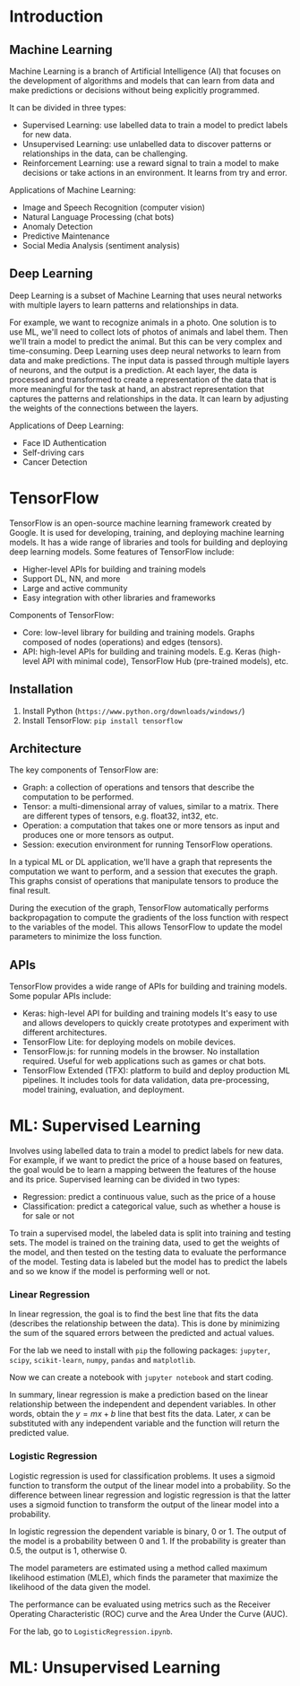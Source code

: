 # Introduction

## Machine Learning

Machine Learning is a branch of Artificial Intelligence (AI) that focuses on the development of algorithms and models that can learn from data and make predictions or decisions without being explicitly programmed.

It can be divided in three types:
- Supervised Learning: use labelled data to train a model to predict labels for new data.
- Unsupervised Learning: use unlabelled data to discover patterns or relationships in the data, can be challenging.
- Reinforcement Learning: use a reward signal to train a model to make decisions or take actions in an environment. It learns from try and error.

Applications of Machine Learning: 
- Image and Speech Recognition (computer vision)
- Natural Language Processing (chat bots)
- Anomaly Detection
- Predictive Maintenance 
- Social Media Analysis (sentiment analysis)

## Deep Learning

Deep Learning is a subset of Machine Learning that uses neural networks with multiple layers to learn patterns and relationships in data.

For example, we want to recognize animals in a photo. One solution is to use ML, we'll need to collect lots of photos of animals and label them. Then we'll train a model to predict the animal. But this can be very complex and time-consuming. Deep Learning uses deep neural networks to learn from data and make predictions. The input data is passed through multiple layers of neurons, and the output is a prediction. At each layer, the data is processed and transformed to create a representation of the data that is more meaningful for the task at hand, an abstract representation that captures the patterns and relationships in the data. It can learn by adjusting the weights of the connections between the layers.

Applications of Deep Learning:
- Face ID Authentication
- Self-driving cars
- Cancer Detection

# TensorFlow

TensorFlow is an open-source machine learning framework created by Google. It is used for developing, training, and deploying machine learning models. It has a wide range of libraries and tools for building and deploying deep learning models. Some features of TensorFlow include:
- Higher-level APIs for building and training models
- Support DL, NN, and more
- Large and active community
- Easy integration with other libraries and frameworks

Components of TensorFlow:
- Core: low-level library for building and training models. Graphs composed of nodes (operations) and edges (tensors).
- API: high-level APIs for building and training models. E.g. Keras (high-level API with minimal code), TensorFlow Hub (pre-trained models), etc.

## Installation

1. Install Python (`https://www.python.org/downloads/windows/`)
2. Install TensorFlow: `pip install tensorflow`

## Architecture

The key components of TensorFlow are:
- Graph: a collection of operations and tensors that describe the computation to be performed.
- Tensor: a multi-dimensional array of values, similar to a matrix. There are different types of tensors, e.g. float32, int32, etc.
- Operation: a computation that takes one or more tensors as input and produces one or more tensors as output.
- Session: execution environment for running TensorFlow operations.

In a typical ML or DL application, we'll have a graph that represents the computation we want to perform, and a session that executes the graph. This graphs consist of operations that manipulate tensors to produce the final result.

During the execution of the graph, TensorFlow automatically performs backpropagation to compute the gradients of the loss function with respect to the variables of the model. This allows TensorFlow to update the model parameters to minimize the loss function.

## APIs

TensorFlow provides a wide range of APIs for building and training models. Some popular APIs include:
- Keras: high-level API for building and training models It's easy to use and allows developers to quickly create prototypes and experiment with different architectures.
- TensorFlow Lite: for deploying models on mobile devices.
- TensorFlow.js: for running models in the browser. No installation required. Useful for web applications such as games or chat bots.
- TensorFlow Extended (TFX): platform to build and deploy production ML pipelines. It includes tools for data validation, data pre-processing, model training, evaluation, and deployment.

# ML: Supervised Learning

Involves using labelled data to train a model to predict labels for new data. For example, if we want to predict the price of a house based on features, the goal would be to learn a mapping between the features of the house and its price. Supervised learning can be divided in two types:
- Regression: predict a continuous value, such as the price of a house
- Classification: predict a categorical value, such as whether a house is for sale or not

To train a supervised model, the labeled data is split into training and testing sets. The model is trained on the training data, used to get the weights of the model, and then tested on the testing data to evaluate the performance of the model. Testing data is labeled but the model has to predict the labels and so we know if the model is performing well or not.

### Linear Regression

In linear regression, the goal is to find the best line that fits the data (describes the relationship between the data). This is done by minimizing the sum of the squared errors between the predicted and actual values.

For the lab we need to install with `pip` the following packages: `jupyter`, `scipy`, `scikit-learn`, `numpy`, `pandas` and `matplotlib`.

Now we can create a notebook with `jupyter notebook` and start coding.

In summary, linear regression is make a prediction based on the linear relationship between the independent and dependent variables. In other words, obtain the $y = mx + b$ line that best fits the data. Later, $x$ can be substituted with any independent variable and the function will return the predicted value.

### Logistic Regression

Logistic regression is used for classification problems. It uses a sigmoid function to transform the output of the linear model into a probability. So the difference between linear regression and logistic regression is that the latter uses a sigmoid function to transform the output of the linear model into a probability.

In logistic regression the dependent variable is binary, 0 or 1. The output of the model is a probability between 0 and 1. If the probability is greater than 0.5, the output is 1, otherwise 0.

The model parameters are estimated using a method called maximum likelihood estimation (MLE), which finds the parameter that maximize the likelihood of the data given the model.

The performance can be evaluated using metrics such as the Receiver Operating Characteristic (ROC) curve and the Area Under the Curve (AUC).

For the lab, go to `LogisticRegression.ipynb`.

# ML: Unsupervised Learning